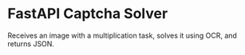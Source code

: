 # FastAPI Captcha Solver

Receives an image with a multiplication task, solves it using OCR, and returns JSON.
